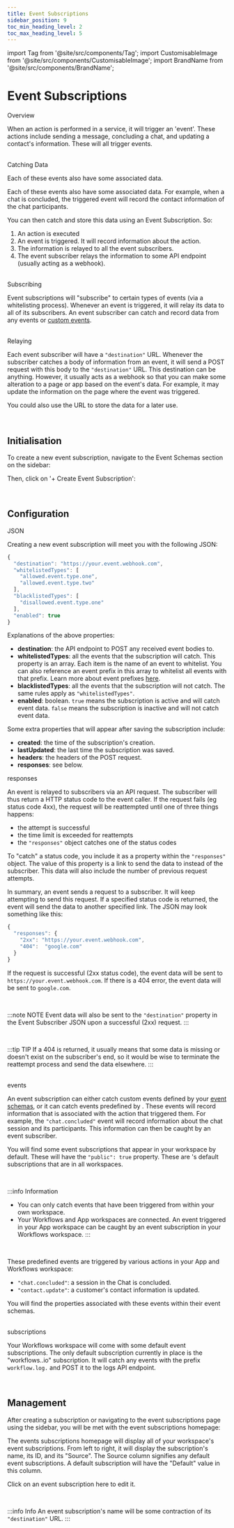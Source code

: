 ```yaml
---
title: Event Subscriptions
sidebar_position: 9
toc_min_heading_level: 2
toc_max_heading_level: 5
---
```


import Tag from '@site/src/components/Tag';
import CustomisableImage from '@site/src/components/CustomisableImage';
import BrandName from '@site/src/components/BrandName';

# Event Subscriptions

<div className="dubheader">Overview</div>

When an action is performed in a <BrandName type="name"/> service, it will trigger an 'event'. These actions include sending a message, concluding a chat, and updating a contact's information. These will all trigger events. 

<br/>

<div className="dubheader">Catching Data</div>

Each of these events also have some associated data. 

Each of these events also have some associated data. For example, when a chat is concluded, the triggered event will record the contact information of the chat participants. 

You can then catch and store this data using an Event Subscription. So:
1. An action is executed
2. An event is triggered. It will record information about the action.
3. The information is relayed to all the event subscribers.
4. The event subscriber relays the information to some API endpoint (usually acting as a webhook).

<br/>

<div className="dubheader">Subscribing</div>

Event subscriptions will "subscribe" to certain types of events (via a whitelisting process). Whenever an event is triggered, it will relay its data to all of its subscribers. An event subscriber can catch and record data from any <BrandName type="name"/> events or [custom events](./event-schemas). 

<br/>

<div className="dubheader">Relaying</div>

Each event subscriber will have a `"destination"` URL. Whenever the subscriber catches a body of information from an event, it will send a POST request with this body to the `"destination"` URL. This destination can be anything. However, it usually acts as a webhook so that you can make some alteration to a page or app based on the event's data. For example, it may update the information on the page where the event was triggered.

You could also use the URL to store the data for a later use.

[comment]: <> (check that these use cases are accurate.)

<br/>

## Initialisation

To create a new event subscription, navigate to the Event Schemas section on the sidebar:

<CustomisableImage src="/img/subscriber-nav.png" alt="Event Subscriptions Sidebar Nav" width="400"/>

Then, click on '+ Create Event Subscription':

<CustomisableImage src="/img/new-subscription.png" alt="New Subscription" width="600"/>


<br/>

## Configuration

<div className="dubheader">JSON</div>

Creating a new event subscription will meet you with the following JSON:

```jsx title="Event Subscription JSON"
{
  "destination": "https://your.event.webhook.com",
  "whitelistedTypes": [
    "allowed.event.type.one",
    "allowed.event.type.two"
  ],
  "blacklistedTypes": [
    "disallowed.event.type.one"
  ],
  "enabled": true
}
```



Explanations of the above properties:
- **destination**: the API endpoint to POST any received event bodies to.
- **whitelistedTypes**: all the events that the subscription will catch. This property is an array. Each item is the name of an event to whitelist. You can also reference an event prefix in this array to whitelist all events with that prefix. Learn more about event prefixes [here](./event-schemas#naming-an-event).
- **blacklistedTypes**: all the events that the subscription will not catch. The same rules apply as `"whitelistedTypes"`.
- **enabled**: boolean. `true` means the subscription is active and will catch event data. `false` means the subscription is inactive and will not catch event data.

Some extra properties that will appear after saving the subscription include:
- **created**: the time of the subscription's creation.
- **lastUpdated**: the last time the subscription was saved.
- **headers**: the headers of the POST request.
- **responses**: see below.

<div className = "dubheader">responses</div>

An event is relayed to subscribers via an API request. The subscriber will thus return a HTTP status code to the event caller. If the request fails (eg status code 4xx), the request will be reattempted until one of three things happens:
  - the attempt is successful
  - the time limit is exceeded for reattempts
  - the `"responses"` object catches one of the status codes

To "catch" a status code, you include it as a property within the `"responses"` object. The value of this property is a link to send the data to instead of the subscriber. This data will also include the number of previous request attempts. 

In summary, an event sends a request to a subscriber. It will keep attempting to send this request. If a specified status code is returned, the event will send the data to another specified link. The JSON may look something like this:

```jsx title="responses"
{
  "responses": {
    "2xx": "https://your.event.webhook.com",
    "404":  "google.com"
  }
}
```

If the request is successful (2xx status code), the event data will be sent to `https://your.event.webhook.com`. If there is a 404 error, the event data will be sent to `google.com`. 

<br/>

:::note NOTE
Event data will also be sent to the `"destination"` property in the Event Subscriber JSON upon a successful (2xx) request.
:::

<br/>

:::tip TIP
If a 404 is returned, it usually means that some data is missing or doesn't exist on the subscriber's end, so it would be wise to terminate the reattempt process and send the data elsewhere.
:::








<br/>

<div className="dubheader"><BrandName type="name"/> events</div>

An event subscription can either catch custom events defined by your [event schemas](./event-schemas), or it can catch events predefined by <BrandName type="name"/>. These <BrandName type="name"/> events will record information that is associated with the action that triggered them. For example, the `"chat.concluded"` event will record information about the chat session and its participants. This information can then be caught by an event subscriber.

You will find some event subscriptions that appear in your workspace by default. These will have the `"public": true` property. These are <BrandName type="name"/>'s default subscriptions that are in all workspaces. 

<br/>

:::info Information
- You can only catch <BrandName type="name"/> events that have been triggered from within your own workspace. 
- Your Workflows and <BrandName type="name"/> App workspaces are connected. An event triggered in your <BrandName type="name"/> App workspace can be caught by an event subscription in your Workflows workspace.
:::

<br/>

These predefined events are triggered by various actions in your <BrandName type="name"/> App and Workflows workspace:
- `"chat.concluded"`: a session in the <BrandName type="name"/> Chat is concluded.
- `"contact.update"`: a customer's contact information is updated.

You will find the properties associated with these events within their event schemas.


<br/>

<div className="dubheader"><BrandName type="name"/> subscriptions</div>

Your Workflows workspace will come with some default event subscriptions. The only default subscription currently in place is the "workflows.<BrandName type="lowerName"/>.io" subscription. It will catch any events with the prefix `workflow.log.` and POST it to the <BrandName type="name"/> logs API endpoint.

<br/>

## Management

After creating a subscription or navigating to the event subscriptions page using the sidebar, you will be met with the event subscriptions homepage:

<CustomisableImage src="/img/subs-homepage.png" alt="Event Subscriptions Homepage" width="700"/>

The events subscriptions homepage will display all of your workspace's event subscriptions. From left to right, it will display the subscription's name, its ID, and its "Source". The Source column signifies any default event subscriptions. A default subscription will have the "Default" value in this column.


Click on an event subscription here to edit it.

<br/>

:::info Info
An event subscription's name will be some contraction of its `"destination"` URL.
:::

